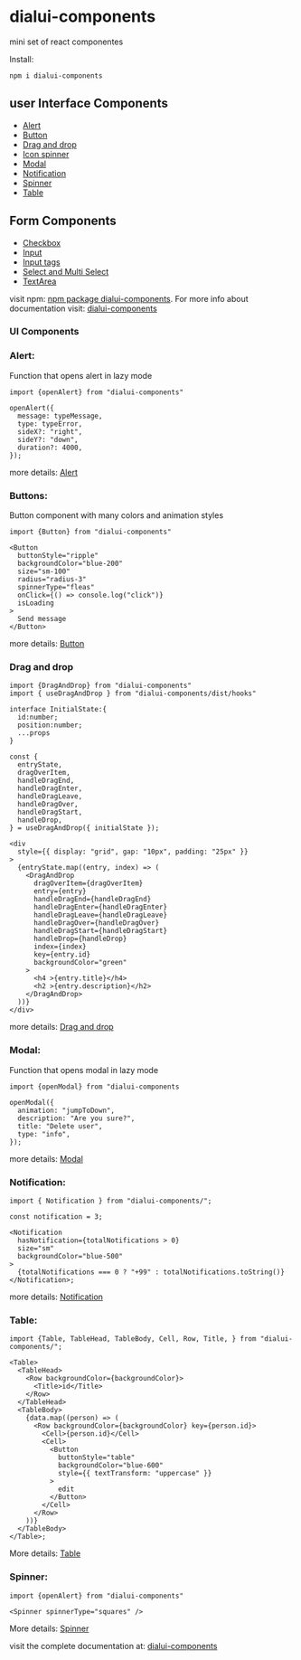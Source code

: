 # dialui-components

mini set of react componentes

Install:

```shell
npm i dialui-components
```

## user Interface Components

- [Alert](https://dialui-components.netlify.app/alert)
- [Button](https://dialui-components.netlify.app/buttons)
- [Drag and drop](https://dialui-components.netlify.app/drag)
- [Icon spinner](https://dialui-components.netlify.app/icon-spinner)
- [Modal ](https://dialui-components.netlify.app/modal)
- [Notification](https://dialui-components.netlify.app/notificacion)
- [Spinner](https://dialui-components.netlify.app/spinner)
- [Table](https://dialui-components.netlify.app/table)

## Form Components

- [Checkbox](https://dialui-components.netlify.app/checkbox)
- [Input](https://dialui-components.netlify.app/input)
- [Input tags](https://dialui-components.netlify.app/input-tags)
- [Select and Multi Select](https://dialui-components.netlify.app/select)
- [TextArea](https://dialui-components.netlify.app/textarea)

visit npm: [npm package dialui-components](https://www.npmjs.com/package/dialui-components). For more info about documentation visit: [dialui-components](https://dialui-components.netlify.app)

### UI Components

### Alert:

Function that opens alert in lazy mode

```tsx
import {openAlert} from "dialui-components"

openAlert({
  message: typeMessage,
  type: typeError,
  sideX?: "right",
  sideY?: "down",
  duration?: 4000,
});
```

more details: [Alert](https://dialui-components.netlify.app/alert)

### Buttons:

Button component with many colors and animation styles

```tsx
import {Button} from "dialui-components"

<Button
  buttonStyle="ripple"
  backgroundColor="blue-200"
  size="sm-100"
  radius="radius-3"
  spinnerType="fleas"
  onClick={() => console.log("click")}
  isLoading
>
  Send message
</Button>
```

more details: [Button](https://dialui-components.netlify.app/buttons)

### Drag and drop

```tsx
import {DragAndDrop} from "dialui-components"
import { useDragAndDrop } from "dialui-components/dist/hooks"

interface InitialState:{
  id:number;
  position:number;
  ...props
}

const {
  entryState,
  dragOverItem,
  handleDragEnd,
  handleDragEnter,
  handleDragLeave,
  handleDragOver,
  handleDragStart,
  handleDrop,
} = useDragAndDrop({ initialState });

<div
  style={{ display: "grid", gap: "10px", padding: "25px" }}
>
  {entryState.map((entry, index) => (
    <DragAndDrop
      dragOverItem={dragOverItem}
      entry={entry}
      handleDragEnd={handleDragEnd}
      handleDragEnter={handleDragEnter}
      handleDragLeave={handleDragLeave}
      handleDragOver={handleDragOver}
      handleDragStart={handleDragStart}
      handleDrop={handleDrop}
      index={index}
      key={entry.id}
      backgroundColor="green"
    >
      <h4 >{entry.title}</h4>
      <h2 >{entry.description}</h2>
    </DragAndDrop>
  ))}
</div>
```

more details: [Drag and drop](https://dialui-components.netlify.app/drag)

### Modal:

Function that opens modal in lazy mode

```tsx
import {openModal} from "dialui-components

openModal({
  animation: "jumpToDown",
  description: "Are you sure?",
  title: "Delete user",
  type: "info",
});
```

more details: [Modal ](https://dialui-components.netlify.app/modal)

### Notification:

```tsx
import { Notification } from "dialui-components/";

const notification = 3;

<Notification
  hasNotification={totalNotifications > 0}
  size="sm"
  backgroundColor="blue-500"
>
  {totalNotifications === 0 ? "+99" : totalNotifications.toString()}
</Notification>;
```

more details: [Notification](https://dialui-components.netlify.app/notificacion)

### Table:

```tsx
import {Table, TableHead, TableBody, Cell, Row, Title, } from "dialui-components/";

<Table>
  <TableHead>
    <Row backgroundColor={backgroundColor}>
      <Title>id</Title>
    </Row>
  </TableHead>
  <TableBody>
    {data.map((person) => (
      <Row backgroundColor={backgroundColor} key={person.id}>
        <Cell>{person.id}</Cell>
        <Cell>
          <Button
            buttonStyle="table"
            backgroundColor="blue-600"
            style={{ textTransform: "uppercase" }}
          >
            edit
          </Button>
        </Cell>
      </Row>
    ))}
  </TableBody>
</Table>;
```

More details: [Table](https://dialui-components.netlify.app/table)

### Spinner:

```tsx
import {openAlert} from "dialui-components"

<Spinner spinnerType="squares" />
```

More details: [Spinner](https://dialui-components.netlify.app/spinner)

visit the complete documentation at: [dialui-components](https://dialui-components.netlify.app)
